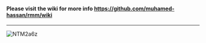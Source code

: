 #### Please visit the wiki for more info https://github.com/muhamed-hassan/rmm/wiki

***

![NTM2a6z](https://user-images.githubusercontent.com/17825804/219566865-f1297571-a292-4595-a09b-ed6d834f891b.jpg)
